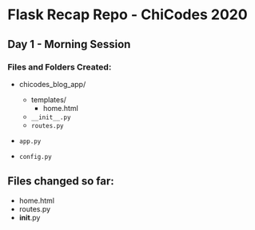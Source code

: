 # Flask Recap Repo - ChiCodes 2020
## Day 1 - Morning Session

### Files and Folders Created:
-   chicodes_blog_app/
    - templates/
        - home.html
    - `__init__.py`
    - `routes.py`

- `app.py`
- `config.py`

## Files changed so far:
- home.html
- routes.py
- __init__.py